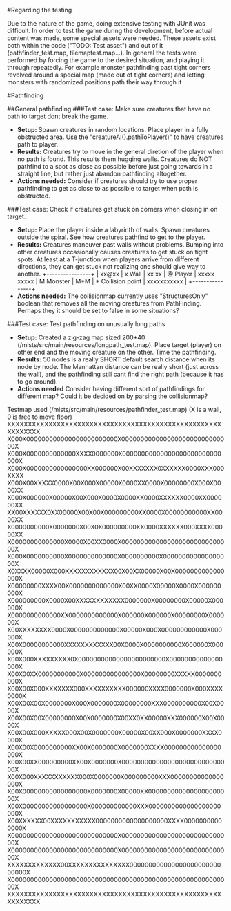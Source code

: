 #Regarding the testing

Due to the nature of the game, doing extensive testing with JUnit was difficult.
In order to test the game during the development, before actual content was made, some special assets were needed. These assets exist both within the code ("TODO: Test asset") and out of it (pathfinder_test.map, tilemaptest.map...).
In general the tests were performed by forcing the game to the desired situation, and playing it through repeatedly. For example monster pathfinding past tight corners revolved around a special map (made out of tight corners) and letting monsters with randomized positions path their way through it

#Pathfinding

##General pathfinding
###Test case: Make sure creatures that have no path to target dont break the game.
* **Setup:** Spawn creatures in random locations. Place player in a fully obstructed area. Use the "creatureAI().pathToPlayer()" to have creatures path to player.
* **Results:** Creatures try to move in the general diretion of the player when no path is found. This results them hugging walls. Creatures do NOT pathfind to a spot as close as possible before just going towards in a straight line, but rather just abandon pathfinding altogether.
* **Actions needed:** Consider if creatures should try to use proper pathfinding to get as close to as possible to target when path is obstructed.

###Test case: Check if creatures get stuck on corners when closing in on target.
* **Setup:** Place the player inside a labyrinth of walls. Spawn creatures outside the spiral. See how creatures pathfind to get to the player.
* **Results:** Creatures manouver past walls without problems. Bumping into other creatures occasionally causes creatures to get stuck on tight spots. At least at a T-junction when players arrive from different directions, they can get stuck not realizing one should give way to another.
+----------------+
|    xx@xx       | x Wall
|    xx xx       | @ Player
| xxxxx xxxxx    | M Monster
|     M*M        | * Collision point
| xxxxxxxxxxx    |
+----------------+
* **Actions needed:** The collisionmap currently uses "StructuresOnly" boolean that removes all the moving creatures from PathFinding. Perhaps they it should be set to false in some situations?

###Test case: Test pathfinding on unusually long paths
* **Setup:** Created a zig-zag map sized 200*40 (/mists/src/main/resources/longpath_test.map). Place target (player) on other end and the moving creature on the other. Time the pathfinding.
* **Results:** 50 nodes is a really SHORT default search distance when its node by node. The Manhattan distance can be really short (just across the wall), and the pathfinding still cant find the right path (because it has to go around).
* **Actions needed** Consider having different sort of pathfindings for different map? Could it be decided on by parsing the collisionmap?


Testmap used (/mists/src/main/resources/pathfinder_test.map)
(X is a wall, 0 is free to move floor)
XXXXXXXXXXXXXXXXXXXXXXXXXXXXXXXXXXXXXXXXXXXXXXXXXXXXXXXXXXXX
X000X000000000000000000000000X00000000000000000000000000000X
X000X0000000000000XXXX0000000X00000000000000000000000000000X
X000X0000000000000000XX000000X00XXXXXXX0XXXXXX0000XXX000XXXX
X000X00XXXXX0000X00X000X00000X0000XX0000X00000000X000X0000XX
X000X000000X00000X00X000X0000X0000XX0000XXXXXX0000XX000000XX
XX00XXXXXX0XX00000X00X00X000000000XX0000X00000000000XX0000XX
X0000000000X0000000X00X0X000000000XX0000XXXXXX000XXXX00000XX
X00000000000000X0000X00XX0000X00000000000000000000000000000X
X000X0000000000X0000000000000X0000000000X000000000000000000X
X0XXXX00000X000XXXXXXXXXXXX00X00XX00000X00X0000000000000000X
X00000000XXXX00X0000000000000X00XX0000X00000X0000X000000000X
X000000000X0000X00XXXXXXXXXXXX0000000X00000000X00000X000000X
X0000000000000XX0000000000000X000000X000000X00000000X000000X
X00XXXXXXXX0000X0000000000000X00000X000X000000000000X000000X
X00X00000000000XXXXXXXXXXXX00X0000X0000000000X000000X000000X
X00X000XXXXXXXXX0X00000000000000000000000X00000000000000000X
X00X00XX00000000000X000000000000000X00000000XXXXX0000000000X
X00X00X000XXXXXXX000XXXXXXXXXX000000XXXX0000000X000XXXX0000X
X00X00X00X0000000X000X0000000X00000000XXX0000000000X00X0000X
X00X00X00X00000000X00X0000000X00XX0XX00000XXX000000X00X0000X
X00X00X000XXXXX000X00X0000000X00000X00XX000X0000000XXXX0000X
X00X00X0000000000XX00X0000000X0000000XXXX000000000000000000X
X00X00XX000000000XX00X0000000X00000000000000000000000000000X
X00X000XXXXXXXXXXX000X0000000X000000000XXX00000000000000000X
X00X00000000000000000X0000000X00000XX0000000000000000000000X
X00X00000000000000000X000000000000XXX0000000000000000000000X
X00XXXXXX00XXXXXXXXXXX0000000000000000000XXXX00000000000000X
X0000000000000000000000000000X00000000000000000000000000000X
X0000000000000000000000000000X00000000000000000000000000000X
XXXXXXXXXXXXX00XXXXXXXXXXXXXXX00000000000000000000000000000X
X0000000000000000000000000000000000000000000000000000000000X
XXXXXXXXXXXXXXXXXXXXXXXXXXXXXXXXXXXXXXXXXXXXXXXXXXXXXXXXXXXX